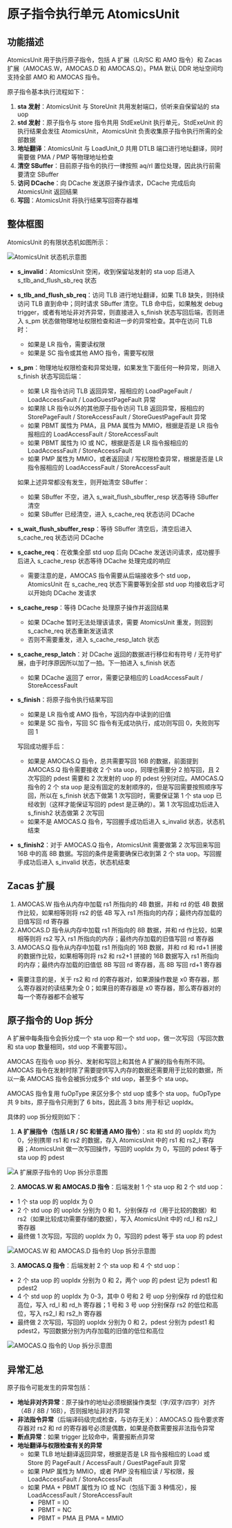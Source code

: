 # 原子指令执行单元 AtomicsUnit

## 功能描述

AtomicsUnit 用于执行原子指令，包括 A 扩展（LR/SC 和 AMO 指令）和 Zacas 扩展（AMOCAS.W，AMOCAS.D 和 AMOCAS.Q）。PMA 默认 DDR 地址空间均支持全部 AMO 和 AMOCAS 指令。

原子指令基本执行流程如下：

1. **sta 发射**：AtomicsUnit 与 StoreUnit 共用发射端口，侦听来自保留站的 sta uop
2. **std 发射**：原子指令与 store 指令共用 StdExeUnit 执行单元，StdExeUnit 的执行结果会发往 AtomicsUnit，AtomicsUnit 负责收集原子指令执行所需的全部数据
3. **地址翻译**：AtomicsUnit 与 LoadUnit_0 共用 DTLB 端口进行地址翻译，同时需要做 PMA / PMP 等物理地址检查
4. **清空 SBuffer**：目前原子指令的执行一律按照 aq/rl 置位处理，因此执行前需要清空 SBuffer
5. **访问 DCache**：向 DCache 发送原子操作请求，DCache 完成后向 AtomicsUnit 返回结果
6. **写回**：AtomicsUnit 将执行结果写回寄存器堆

## 整体框图

AtomicsUnit 的有限状态机如图所示：

![AtomicsUnit 状态机示意图](./figure/atomicsUnitFSM.svg)

- **s_invalid**：AtomicsUnit 空闲，收到保留站发射的 sta uop 后进入 s_tlb_and_flush_sb_req 状态

- **s_tlb_and_flush_sb_req**：访问 TLB 进行地址翻译，如果 TLB 缺失，则持续访问 TLB 直到命中；同时请求 SBuffer 清空。TLB 命中后，如果触发 debug trigger，或者有地址非对齐异常，则直接进入 s_finish 状态写回后端，否则进入 s_pm 状态做物理地址权限检查和进一步的异常检查。其中在访问 TLB 时：
  - 如果是 LR 指令，需要读权限
  - 如果是 SC 指令或其他 AMO 指令，需要写权限

- **s_pm**：物理地址权限检查和异常处理，如果发生下面任何一种异常，则进入 s_finish 状态写回后端：
  - 如果 LR 指令访问 TLB 返回异常，报相应的 LoadPageFault / LoadAccessFault / LoadGuestPageFault 异常
  - 如果除 LR 指令以外的其他原子指令访问 TLB 返回异常，报相应的 StorePageFault / StoreAccessFault / StoreGuestPageFault 异常
  - 如果 PBMT 属性为 PMA，且 PMA 属性为 MMIO，根据是否是 LR 指令报相应的 LoadAccessFault / StoreAccessFault
  - 如果 PBMT 属性为 IO 或 NC，根据是否是 LR 指令报相应的 LoadAccessFault / StoreAccessFault
  - 如果 PMP 属性为 MMIO，或者返回读 / 写权限检查异常，根据是否是 LR 指令报相应的 LoadAccessFault / StoreAccessFault
  
  如果上述异常都没有发生，则开始清空 SBuffer：
  - 如果 SBuffer 不空，进入 s_wait_flush_sbuffer_resp 状态等待 SBuffer 清空
  - 如果 SBuffer 已经清空，进入 s_cache_req 状态访问 DCache

- **s_wait_flush_sbuffer_resp**：等待 SBuffer 清空后，清空后进入 s_cache_req 状态访问 DCache

- **s_cache_req**：在收集全部 std uop 后向 DCache 发送访问请求，成功握手后进入 s_cache_resp 状态等待 DCache 处理完成的响应
  - 需要注意的是，AMOCAS 指令需要从后端接收多个 std uop，AtomicsUnit 在 s_cache_req 状态下需要等到全部 std uop 均接收后才可以开始向 DCache 发请求

- **s_cache_resp**：等待 DCache 处理原子操作并返回结果
  - 如果 DCache 暂时无法处理该请求，需要 AtomicsUnit 重发，则回到 s_cache_req 状态重新发送请求
  - 否则不需要重发，进入 s_cache_resp_latch 状态

- **s_cache_resp_latch**：对 DCache 返回的数据进行移位和有符号 / 无符号扩展，由于时序原因所以加了一拍。下一拍进入 s_finish 状态
  - 如果 DCache 返回了 error，需要记录相应的 LoadAccessFault / StoreAccessFault

- **s_finish**：将原子指令执行结果写回
  - 如果是 LR 指令或 AMO 指令，写回内存中读到的旧值
  - 如果是 SC 指令，写回 SC 指令有无成功执行，成功则写回 0，失败则写回 1
  
  写回成功握手后：
  - 如果是 AMOCAS.Q 指令，总共需要写回 16B 的数据，前面提到 AMOCAS.Q 指令需要接收 2 个 sta uop，同理也需要分 2 拍写回，且 2 次写回的 pdest 需要和 2 次发射的 uop 的 pdest 分别对应。AMOCAS.Q 指令的 2 个 sta uop 是没有固定的发射顺序的，但是写回需要按照顺序写回，所以在 s_finish 状态下做第 1 次写回时，需要保证第 1 个 sta uop 已经收到（这样才能保证写回的 pdest 是正确的）。第 1 次写回成功后进入 s_finish2 状态做第 2 次写回
  - 如果不是 AMOCAS.Q 指令，写回握手成功后进入 s_invalid 状态，状态机结束

- **s_finish2**：对于 AMOCAS.Q 指令，AtomicsUnit 需要做第 2 次写回来写回 16B 中的高 8B 数据。写回的条件是需要确保已收到第 2 个 sta uop。写回握手成功后进入 s_invalid 状态，状态机结束


## Zacas 扩展

1. AMOCAS.W 指令从内存中加载 rs1 所指向的 4B 数据，并和 rd 的低 4B 数据作比较，如果相等则将 rs2 的低 4B 写入 rs1 所指向的内存；最终内存加载的旧值写回 rd 寄存器
2. AMOCAS.D 指令从内存中加载 rs1 所指向的 8B 数据，并和 rd 作比较，如果相等则将 rs2 写入 rs1 所指向的内存；最终内存加载的旧值写回 rd 寄存器
3. AMOCAS.Q 指令从内存中加载 rs1 所指向的 16B 数据，并和 rd 和 rd+1 拼接的数据作比较，如果相等则将 rs2 和 rs2+1 拼接的 16B 数据写入 rs1 所指向的内存；最终内存加载的旧值低 8B 写回 rd 寄存器，高 8B 写回 rd+1 寄存器
  - 需要注意的是，关于 rs2 和 rd 的寄存器对，如果源操作数是 x0 寄存器，那么寄存器对的读结果为全 0；如果目的寄存器是 x0 寄存器，那么寄存器对的每一个寄存器都不会被写

## 原子指令的 Uop 拆分

A 扩展中每条指令会拆分成一个 sta uop 和一个 std uop，做一次写回（写回次数和 sta uop 数量相同，std uop 不需要写回）。

AMOCAS 在指令 uop 拆分、发射和写回上和其他 A 扩展的指令有所不同。AMOCAS 指令在发射时除了需要提供写入内存的数据还需要用于比较的数据，所以一条 AMOCAS 指令会被拆分成多个 std uop，甚至多个 sta uop。

AMOCAS 指令复用 fuOpType 来区分多个 std uop 或多个 sta uop。fuOpType 共 9 bits，原子指令只用到了 6 bits，因此高 3 bits 用于标记 uopIdx。

具体的 uop 拆分规则如下：

1. **A 扩展指令（包括 LR / SC 和普通 AMO 指令）**：sta 和 std 的 uopIdx 均为 0，分别携带 rs1 和 rs2 的数据，存入 AtomicsUnit 中的 rs1 和 rs2_l 寄存器；AtomicsUnit 做一次写回操作，写回的 uopIdx 为 0，写回的 pdest 等于 sta uop 的 pdest
   
![A 扩展原子指令的 Uop 拆分示意图](./figure/atomicsUnitAMOUop.svg)

2. **AMOCAS.W 和 AMOCAS.D 指令**：后端发射 1 个 sta uop 和 2 个 std uop：
   
  - 1 个 sta uop 的 uopIdx 为 0
  - 2 个 std uop 的 uopIdx 分别为 0 和 1，分别保存 rd（用于比较的数据）和 rs2（如果比较成功需要存储的数据），写入 AtomicsUnit 中的 rd_l 和 rs2_l 寄存器
  - 最终做 1 次写回，写回的 uopIdx 为 0，写回的 pdest 等于 sta uop 的 pdest

![AMOCAS.W 和 AMOCAS.D 指令的 Uop 拆分示意图](./figure/atomicsUnitAMOCASWUop.svg)

3. **AMOCAS.Q 指令**：后端发射 2 个 sta uop 和 4 个 std uop：

  - 2 个 sta uop 的 uopIdx 分别为 0 和 2，两个 uop 的 pdest 记为 pdest1 和 pdest2
  - 4 个 std uop 的 uopIdx 为 0-3，其中 0 号和 2 号 uop 分别保存 rd 的低位和高位，写入 rd_l 和 rd_h 寄存器；1 号和 3 号 uop 分别保存 rs2 的低位和高位，写入 rs2_l 和 rs2_h 寄存器
  - 最终做 2 次写回，写回的 uopIdx 分别为 0 和 2，pdest 分别为 pdest1 和 pdest2，写回数据分别为内存加载的旧值的低位和高位

![AMOCAS.Q 指令的 Uop 拆分示意图](./figure/atomicsUnitAMOCASQUop.svg)

## 异常汇总

原子指令可能发生的异常包括：

- **地址非对齐异常**：原子操作的地址必须根据操作类型（字/双字/四字）对齐（4B / 8B / 16B），否则报地址非对齐异常
- **非法指令异常**（后端译码级完成检查，与访存无关）：AMOCAS.Q 指令要求寄存器对 rs2 和 rd 的寄存器号必须是偶数，如果是奇数需要报非法指令异常
- **断点异常**：如果 trigger 比较命中，需要报断点异常
- **地址翻译与权限检查有关的异常**
  - 如果 TLB 地址翻译返回异常，根据是否是 LR 指令报相应的 Load 或 Store 的 PageFault / AccessFault / GuestPageFault 异常
  - 如果 PMP 属性为 MMIO，或者 PMP 没有相应读 / 写权限，报 LoadAccessFault / StoreAccessFault
  - 如果 PMA + PBMT 属性为 IO 或 NC（包括下面 3 种情况），报 LoadAccessFault / StoreAccessFault
    - PBMT = IO
    - PBMT = NC
    - PBMT = PMA 且 PMA = MMIO
